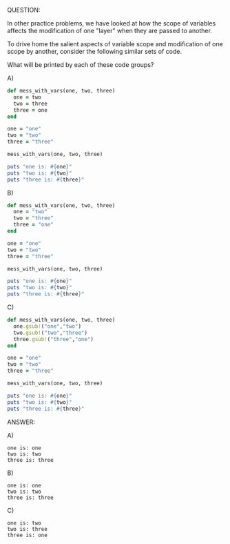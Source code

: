 QUESTION:

In other practice problems, we have looked at how the scope of variables
affects the modification of one "layer" when they are passed to another.

To drive home the salient aspects of variable scope and modification of one
scope by another, consider the following similar sets of code.

What will be printed by each of these code groups?

A)
```ruby
def mess_with_vars(one, two, three)
  one = two
  two = three
  three = one
end

one = "one"
two = "two"
three = "three"

mess_with_vars(one, two, three)

puts "one is: #{one}"
puts "two is: #{two}"
puts "three is: #{three}"
```

B)
```ruby
def mess_with_vars(one, two, three)
  one = "two"
  two = "three"
  three = "one"
end

one = "one"
two = "two"
three = "three"

mess_with_vars(one, two, three)

puts "one is: #{one}"
puts "two is: #{two}"
puts "three is: #{three}"
```

C)
```ruby
def mess_with_vars(one, two, three)
  one.gsub!("one","two")
  two.gsub!("two","three")
  three.gsub!("three","one")
end

one = "one"
two = "two"
three = "three"

mess_with_vars(one, two, three)

puts "one is: #{one}"
puts "two is: #{two}"
puts "three is: #{three}"
```


ANSWER:

A)
```
one is: one
two is: two
three is: three
```

B)
```
one is: one
two is: two
three is: three
```

C)
```
one is: two
two is: three
three is: one
```
